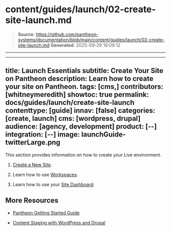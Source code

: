 # content/guides/launch/02-create-site-launch.md

> **Source**: https://github.com/pantheon-systems/documentation/blob/main/content/guides/launch/02-create-site-launch.md
> **Generated**: 2025-09-29 18:09:12

---

---
title: Launch Essentials
subtitle: Create Your Site on Pantheon
description: Learn how to create your site on Pantheon.
tags: [cms,]
contributors: [whitneymeredith]
showtoc: true
permalink: docs/guides/launch/create-site-launch
contenttype: [guide]
innav: [false]
categories: [create, launch]
cms: [wordpress, drupal]
audience: [agency, development]
product: [--]
integration: [--]
image: launchGuide-twitterLarge.png
---

This section provides information on how to create your Live environment. 

1. [Create a New Site](/guides/getstarted/addsite/).

1. Learn how to use [Workspaces](/guides/account-mgmt/workspace-sites-teams/workspaces).

1. Learn how to use your [Site Dashboard](/site-dashboard).

## More Resources

- [Pantheon Getting Started Guide](/guides/getstarted/)

- [Content Staging with WordPress and Drupal](/content-staging)
